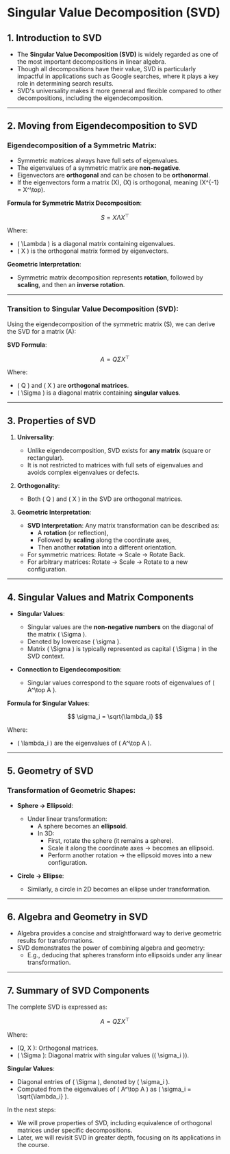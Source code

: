 # Singular Value Decomposition (SVD)

## 1. Introduction to SVD

- The **Singular Value Decomposition (SVD)** is widely regarded as one of the most important decompositions in linear algebra. 
- Though all decompositions have their value, SVD is particularly impactful in applications such as Google searches, where it plays a key role in determining search results. 
- SVD's universality makes it more general and flexible compared to other decompositions, including the eigendecomposition.

---

## 2. Moving from Eigendecomposition to SVD

### Eigendecomposition of a Symmetric Matrix:
- Symmetric matrices always have full sets of eigenvalues.
- The eigenvalues of a symmetric matrix are **non-negative**.
- Eigenvectors are **orthogonal** and can be chosen to be **orthonormal**.
- If the eigenvectors form a matrix \(X\), \(X\) is orthogonal, meaning \(X^{-1} = X^\top\).

**Formula for Symmetric Matrix Decomposition**:

$$
S = X \Lambda X^\top
$$

Where:
- \( \Lambda \) is a diagonal matrix containing eigenvalues.
- \( X \) is the orthogonal matrix formed by eigenvectors.

**Geometric Interpretation**:
- Symmetric matrix decomposition represents **rotation**, followed by **scaling**, and then an **inverse rotation**.

---

### Transition to Singular Value Decomposition (SVD):

Using the eigendecomposition of the symmetric matrix \(S\), we can derive the SVD for a matrix \(A\):

**SVD Formula**:

$$
A = Q \Sigma X^\top
$$

Where:
- \( Q \) and \( X \) are **orthogonal matrices**.
- \( \Sigma \) is a diagonal matrix containing **singular values**.
  
---

## 3. Properties of SVD

1. **Universality**:
    - Unlike eigendecomposition, SVD exists for **any matrix** (square or rectangular).
    - It is not restricted to matrices with full sets of eigenvalues and avoids complex eigenvalues or defects.

2. **Orthogonality**:
    - Both \( Q \) and \( X \) in the SVD are orthogonal matrices.

3. **Geometric Interpretation**:
    - **SVD Interpretation**: Any matrix transformation can be described as:
        - A **rotation** (or reflection),
        - Followed by **scaling** along the coordinate axes,
        - Then another **rotation** into a different orientation.
    - For symmetric matrices: Rotate → Scale → Rotate Back.
    - For arbitrary matrices: Rotate → Scale → Rotate to a new configuration.

---

## 4. Singular Values and Matrix Components

- **Singular Values**:
    - Singular values are the **non-negative numbers** on the diagonal of the matrix \( \Sigma \).
    - Denoted by lowercase \( \sigma \).
    - Matrix \( \Sigma \) is typically represented as capital \( \Sigma \) in the SVD context.

- **Connection to Eigendecomposition**:
    - Singular values correspond to the square roots of eigenvalues of \( A^\top A \).

**Formula for Singular Values**:

$$
\sigma_i = \sqrt{\lambda_i}
$$

Where:
- \( \lambda_i \) are the eigenvalues of \( A^\top A \).

---

## 5. Geometry of SVD

### Transformation of Geometric Shapes:
- **Sphere → Ellipsoid**:
    - Under linear transformation:
        - A sphere becomes an **ellipsoid**.
        - In 3D:
            - First, rotate the sphere (it remains a sphere).
            - Scale it along the coordinate axes → becomes an ellipsoid.
            - Perform another rotation → the ellipsoid moves into a new configuration.

- **Circle → Ellipse**:
    - Similarly, a circle in 2D becomes an ellipse under transformation.

---

## 6. Algebra and Geometry in SVD

- Algebra provides a concise and straightforward way to derive geometric results for transformations.
- SVD demonstrates the power of combining algebra and geometry:
    - E.g., deducing that spheres transform into ellipsoids under any linear transformation.

---

## 7. Summary of SVD Components

The complete SVD is expressed as:

$$
A = Q \Sigma X^\top
$$

Where:
- \(Q, X \): Orthogonal matrices.
- \( \Sigma \): Diagonal matrix with singular values (\( \sigma_i \)).
  
**Singular Values**:
- Diagonal entries of \( \Sigma \), denoted by \( \sigma_i \).
- Computed from the eigenvalues of \( A^\top A \) as \( \sigma_i = \sqrt{\lambda_i} \).

In the next steps:
- We will prove properties of SVD, including equivalence of orthogonal matrices under specific decompositions.
- Later, we will revisit SVD in greater depth, focusing on its applications in the course.